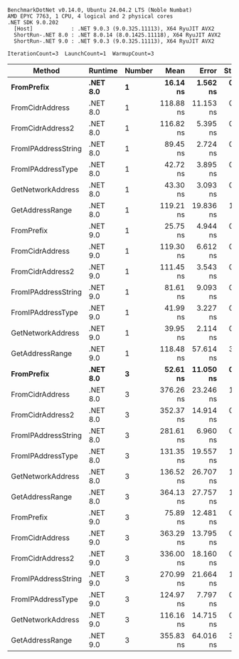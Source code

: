```

BenchmarkDotNet v0.14.0, Ubuntu 24.04.2 LTS (Noble Numbat)
AMD EPYC 7763, 1 CPU, 4 logical and 2 physical cores
.NET SDK 9.0.202
  [Host]            : .NET 9.0.3 (9.0.325.11113), X64 RyuJIT AVX2
  ShortRun-.NET 8.0 : .NET 8.0.14 (8.0.1425.11118), X64 RyuJIT AVX2
  ShortRun-.NET 9.0 : .NET 9.0.3 (9.0.325.11113), X64 RyuJIT AVX2

IterationCount=3  LaunchCount=1  WarmupCount=3  

```
| Method              | Runtime  | Number | Mean      | Error     | StdDev   | Min       | Max       | Gen0   | Allocated |
|-------------------- |--------- |------- |----------:|----------:|---------:|----------:|----------:|-------:|----------:|
| **FromPrefix**          | **.NET 8.0** | **1**      |  **16.14 ns** |  **1.562 ns** | **0.086 ns** |  **16.09 ns** |  **16.24 ns** | **0.0033** |      **56 B** |
| FromCidrAddress     | .NET 8.0 | 1      | 118.88 ns | 11.153 ns | 0.611 ns | 118.45 ns | 119.58 ns | 0.0067 |     112 B |
| FromCidrAddress2    | .NET 8.0 | 1      | 116.82 ns |  5.395 ns | 0.296 ns | 116.56 ns | 117.14 ns | 0.0067 |     112 B |
| FromIPAddressString | .NET 8.0 | 1      |  89.45 ns |  2.724 ns | 0.149 ns |  89.29 ns |  89.58 ns | 0.0033 |      56 B |
| FromIPAddressType   | .NET 8.0 | 1      |  42.72 ns |  3.895 ns | 0.213 ns |  42.48 ns |  42.89 ns | 0.0052 |      88 B |
| GetNetworkAddress   | .NET 8.0 | 1      |  43.30 ns |  3.093 ns | 0.170 ns |  43.13 ns |  43.47 ns | 0.0033 |      56 B |
| GetAddressRange     | .NET 8.0 | 1      | 119.21 ns | 19.836 ns | 1.087 ns | 118.57 ns | 120.47 ns | 0.0100 |     168 B |
| FromPrefix          | .NET 9.0 | 1      |  25.75 ns |  4.944 ns | 0.271 ns |  25.44 ns |  25.92 ns | 0.0033 |      56 B |
| FromCidrAddress     | .NET 9.0 | 1      | 119.30 ns |  6.612 ns | 0.362 ns | 118.94 ns | 119.66 ns | 0.0067 |     112 B |
| FromCidrAddress2    | .NET 9.0 | 1      | 111.45 ns |  3.543 ns | 0.194 ns | 111.33 ns | 111.67 ns | 0.0067 |     112 B |
| FromIPAddressString | .NET 9.0 | 1      |  81.61 ns |  9.093 ns | 0.498 ns |  81.16 ns |  82.14 ns | 0.0033 |      56 B |
| FromIPAddressType   | .NET 9.0 | 1      |  41.99 ns |  3.227 ns | 0.177 ns |  41.79 ns |  42.11 ns | 0.0052 |      88 B |
| GetNetworkAddress   | .NET 9.0 | 1      |  39.95 ns |  2.114 ns | 0.116 ns |  39.84 ns |  40.07 ns | 0.0033 |      56 B |
| GetAddressRange     | .NET 9.0 | 1      | 118.48 ns | 57.614 ns | 3.158 ns | 115.48 ns | 121.78 ns | 0.0100 |     168 B |
| **FromPrefix**          | **.NET 8.0** | **3**      |  **52.61 ns** | **11.050 ns** | **0.606 ns** |  **52.00 ns** |  **53.22 ns** | **0.0100** |     **168 B** |
| FromCidrAddress     | .NET 8.0 | 3      | 376.26 ns | 23.246 ns | 1.274 ns | 374.98 ns | 377.53 ns | 0.0200 |     336 B |
| FromCidrAddress2    | .NET 8.0 | 3      | 352.37 ns | 14.914 ns | 0.817 ns | 351.43 ns | 352.94 ns | 0.0200 |     336 B |
| FromIPAddressString | .NET 8.0 | 3      | 281.61 ns |  6.960 ns | 0.382 ns | 281.22 ns | 281.98 ns | 0.0100 |     168 B |
| FromIPAddressType   | .NET 8.0 | 3      | 131.35 ns | 19.557 ns | 1.072 ns | 130.30 ns | 132.44 ns | 0.0157 |     264 B |
| GetNetworkAddress   | .NET 8.0 | 3      | 136.52 ns | 26.707 ns | 1.464 ns | 135.07 ns | 138.00 ns | 0.0100 |     168 B |
| GetAddressRange     | .NET 8.0 | 3      | 364.13 ns | 27.757 ns | 1.521 ns | 362.38 ns | 365.07 ns | 0.0300 |     504 B |
| FromPrefix          | .NET 9.0 | 3      |  75.89 ns | 12.481 ns | 0.684 ns |  75.19 ns |  76.56 ns | 0.0100 |     168 B |
| FromCidrAddress     | .NET 9.0 | 3      | 363.29 ns | 13.795 ns | 0.756 ns | 362.59 ns | 364.09 ns | 0.0200 |     336 B |
| FromCidrAddress2    | .NET 9.0 | 3      | 336.00 ns | 18.160 ns | 0.995 ns | 334.92 ns | 336.88 ns | 0.0200 |     336 B |
| FromIPAddressString | .NET 9.0 | 3      | 270.99 ns | 21.664 ns | 1.187 ns | 270.05 ns | 272.32 ns | 0.0100 |     168 B |
| FromIPAddressType   | .NET 9.0 | 3      | 124.97 ns |  7.797 ns | 0.427 ns | 124.62 ns | 125.45 ns | 0.0157 |     264 B |
| GetNetworkAddress   | .NET 9.0 | 3      | 116.16 ns | 14.715 ns | 0.807 ns | 115.37 ns | 116.98 ns | 0.0100 |     168 B |
| GetAddressRange     | .NET 9.0 | 3      | 355.83 ns | 64.016 ns | 3.509 ns | 352.50 ns | 359.50 ns | 0.0300 |     504 B |
